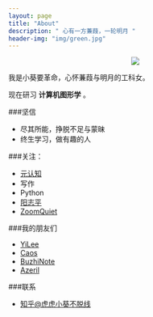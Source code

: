 ```yaml
---
layout: page
title: "About"
description: " 心有一方蒹葭，一轮明月 "
header-img: "img/green.jpg"
---
```



<center>
    <p><img src="http://7xlfkx.com1.z0.glb.clouddn.com/white2.jpg" align="center"></p>
</center>

我是小葵要革命，心怀蒹葭与明月的工科女。

现在研习 **计算机图形学** 。

###坚信


- 尽其所能，挣脱不足与蒙昧
- 终生学习，做有趣的人




###关注：


- [元认知](http://www.mesule.com/)
- 写作
- Python
- [阳志平](http://www.yangzhiping.com/)
- [ZoomQuiet](http://blog.zoomquiet.io/)




###我的朋友们

- [YiLee](http://yilee.me)
- [Caos](http://caos.me)
- [BuzhiNote](http://BuzhiNote.com)
- [Azeril](http://azeril.me)

###联系



- [知乎@虎虎小葵不脱线](http://www.zhihu.com/people/ai-xuan-99)









